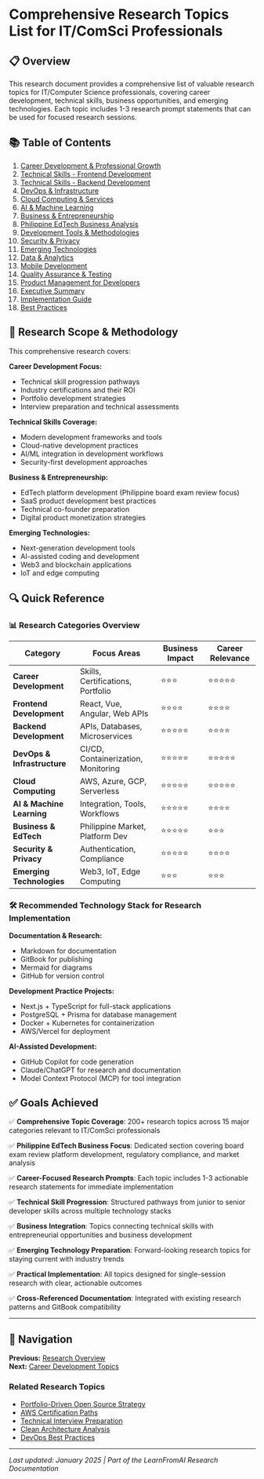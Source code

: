 # Comprehensive Research Topics List for IT/ComSci Professionals

## 📋 Overview

This research document provides a comprehensive list of valuable research topics for IT/Computer Science professionals, covering career development, technical skills, business opportunities, and emerging technologies. Each topic includes 1-3 research prompt statements that can be used for focused research sessions.

## 📚 Table of Contents

1. [Career Development & Professional Growth](./career-development-topics.md)
2. [Technical Skills - Frontend Development](./frontend-development-topics.md)
3. [Technical Skills - Backend Development](./backend-development-topics.md)
4. [DevOps & Infrastructure](./devops-infrastructure-topics.md)
5. [Cloud Computing & Services](./cloud-computing-topics.md)
6. [AI & Machine Learning](./ai-machine-learning-topics.md)
7. [Business & Entrepreneurship](./business-entrepreneurship-topics.md)
8. [Philippine EdTech Business Analysis](./philippine-edtech-business.md)
9. [Development Tools & Methodologies](./development-tools-methodologies.md)
10. [Security & Privacy](./security-privacy-topics.md)
11. [Emerging Technologies](./emerging-technologies-topics.md)
12. [Data & Analytics](./data-analytics-topics.md)
13. [Mobile Development](./mobile-development-topics.md)
14. [Quality Assurance & Testing](./qa-testing-topics.md)
15. [Product Management for Developers](./product-management-topics.md)
16. [Executive Summary](./executive-summary.md)
17. [Implementation Guide](./implementation-guide.md)
18. [Best Practices](./best-practices.md)

## 🎯 Research Scope & Methodology

This comprehensive research covers:

**Career Development Focus:**
- Technical skill progression pathways
- Industry certifications and their ROI
- Portfolio development strategies
- Interview preparation and technical assessments

**Technical Skills Coverage:**
- Modern development frameworks and tools
- Cloud-native development practices
- AI/ML integration in development workflows
- Security-first development approaches

**Business & Entrepreneurship:**
- EdTech platform development (Philippine board exam review focus)
- SaaS product development best practices
- Technical co-founder preparation
- Digital product monetization strategies

**Emerging Technologies:**
- Next-generation development tools
- AI-assisted coding and development
- Web3 and blockchain applications
- IoT and edge computing

## 🔍 Quick Reference

### 📊 Research Categories Overview

| Category | Focus Areas | Business Impact | Career Relevance |
|----------|-------------|-----------------|------------------|
| **Career Development** | Skills, Certifications, Portfolio | ⭐⭐⭐ | ⭐⭐⭐⭐⭐ |
| **Frontend Development** | React, Vue, Angular, Web APIs | ⭐⭐⭐⭐ | ⭐⭐⭐⭐ |
| **Backend Development** | APIs, Databases, Microservices | ⭐⭐⭐⭐⭐ | ⭐⭐⭐⭐ |
| **DevOps & Infrastructure** | CI/CD, Containerization, Monitoring | ⭐⭐⭐⭐⭐ | ⭐⭐⭐⭐⭐ |
| **Cloud Computing** | AWS, Azure, GCP, Serverless | ⭐⭐⭐⭐⭐ | ⭐⭐⭐⭐⭐ |
| **AI & Machine Learning** | Integration, Tools, Workflows | ⭐⭐⭐⭐⭐ | ⭐⭐⭐⭐ |
| **Business & EdTech** | Philippine Market, Platform Dev | ⭐⭐⭐⭐⭐ | ⭐⭐⭐ |
| **Security & Privacy** | Authentication, Compliance | ⭐⭐⭐⭐⭐ | ⭐⭐⭐⭐ |
| **Emerging Technologies** | Web3, IoT, Edge Computing | ⭐⭐⭐ | ⭐⭐⭐ |

### 🛠️ Recommended Technology Stack for Research Implementation

**Documentation & Research:**
- Markdown for documentation
- GitBook for publishing
- Mermaid for diagrams
- GitHub for version control

**Development Practice Projects:**
- Next.js + TypeScript for full-stack applications
- PostgreSQL + Prisma for database management
- Docker + Kubernetes for containerization
- AWS/Vercel for deployment

**AI-Assisted Development:**
- GitHub Copilot for code generation
- Claude/ChatGPT for research and documentation
- Model Context Protocol (MCP) for tool integration

## ✅ Goals Achieved

✅ **Comprehensive Topic Coverage**: 200+ research topics across 15 major categories relevant to IT/ComSci professionals

✅ **Philippine EdTech Business Focus**: Dedicated section covering board exam review platform development, regulatory compliance, and market analysis

✅ **Career-Focused Research Prompts**: Each topic includes 1-3 actionable research statements for immediate implementation

✅ **Technical Skill Progression**: Structured pathways from junior to senior developer skills across multiple technology stacks

✅ **Business Integration**: Topics connecting technical skills with entrepreneurial opportunities and business development

✅ **Emerging Technology Preparation**: Forward-looking research topics for staying current with industry trends

✅ **Practical Implementation**: All topics designed for single-session research with clear, actionable outcomes

✅ **Cross-Referenced Documentation**: Integrated with existing research patterns and GitBook compatibility

---

## 🔗 Navigation

**Previous:** [Research Overview](../../README.md)  
**Next:** [Career Development Topics](./career-development-topics.md)

### Related Research Topics

- [Portfolio-Driven Open Source Strategy](../../career/portfolio-driven-open-source-strategy/README.md)
- [AWS Certification Paths](../../career/aws-certification-fullstack-devops/README.md)
- [Technical Interview Preparation](../../career/technical-interview-questions/README.md)
- [Clean Architecture Analysis](../../architecture/clean-architecture-analysis/README.md)
- [DevOps Best Practices](../../devops/README.md)

---

*Last updated: January 2025 | Part of the LearnFromAI Research Documentation*